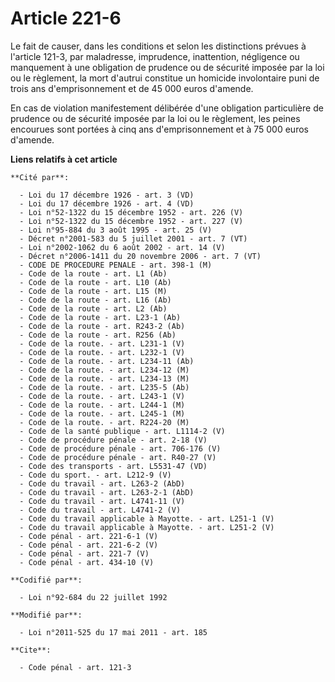 # Article 221-6

Le fait de causer, dans les conditions et selon les distinctions prévues à l'article 121-3, par maladresse, imprudence,
inattention, négligence ou manquement à une obligation de prudence ou de sécurité imposée par la loi ou le règlement, la mort
d'autrui constitue un homicide involontaire puni de trois ans d'emprisonnement et de 45 000 euros d'amende. 

En cas de violation manifestement délibérée d'une obligation particulière de prudence ou de sécurité imposée par la loi ou le
règlement, les peines encourues sont portées à cinq ans d'emprisonnement et à 75 000 euros d'amende.

**Liens relatifs à cet article**

	**Cité par**:

	  - Loi du 17 décembre 1926 - art. 3 (VD)
	  - Loi du 17 décembre 1926 - art. 4 (VD)
	  - Loi n°52-1322 du 15 décembre 1952 - art. 226 (V)
	  - Loi n°52-1322 du 15 décembre 1952 - art. 227 (V)
	  - Loi n°95-884 du 3 août 1995 - art. 25 (V)
	  - Décret n°2001-583 du 5 juillet 2001 - art. 7 (VT)
	  - Loi n°2002-1062 du 6 août 2002 - art. 14 (V)
	  - Décret n°2006-1411 du 20 novembre 2006 - art. 7 (VT)
	  - CODE DE PROCEDURE PENALE - art. 398-1 (M)
	  - Code de la route - art. L1 (Ab)
	  - Code de la route - art. L10 (Ab)
	  - Code de la route - art. L15 (M)
	  - Code de la route - art. L16 (Ab)
	  - Code de la route - art. L2 (Ab)
	  - Code de la route - art. L23-1 (Ab)
	  - Code de la route - art. R243-2 (Ab)
	  - Code de la route - art. R256 (Ab)
	  - Code de la route. - art. L231-1 (V)
	  - Code de la route. - art. L232-1 (V)
	  - Code de la route. - art. L234-11 (Ab)
	  - Code de la route. - art. L234-12 (M)
	  - Code de la route. - art. L234-13 (M)
	  - Code de la route. - art. L235-5 (Ab)
	  - Code de la route. - art. L243-1 (V)
	  - Code de la route. - art. L244-1 (M)
	  - Code de la route. - art. L245-1 (M)
	  - Code de la route. - art. R224-20 (M)
	  - Code de la santé publique - art. L1114-2 (V)
	  - Code de procédure pénale - art. 2-18 (V)
	  - Code de procédure pénale - art. 706-176 (V)
	  - Code de procédure pénale - art. R40-27 (V)
	  - Code des transports - art. L5531-47 (VD)
	  - Code du sport. - art. L212-9 (V)
	  - Code du travail - art. L263-2 (AbD)
	  - Code du travail - art. L263-2-1 (AbD)
	  - Code du travail - art. L4741-11 (V)
	  - Code du travail - art. L4741-2 (V)
	  - Code du travail applicable à Mayotte. - art. L251-1 (V)
	  - Code du travail applicable à Mayotte. - art. L251-2 (V)
	  - Code pénal - art. 221-6-1 (V)
	  - Code pénal - art. 221-6-2 (V)
	  - Code pénal - art. 221-7 (V)
	  - Code pénal - art. 434-10 (V)

	**Codifié par**:

	  - Loi n°92-684 du 22 juillet 1992

	**Modifié par**:

	  - Loi n°2011-525 du 17 mai 2011 - art. 185

	**Cite**:

	  - Code pénal - art. 121-3
